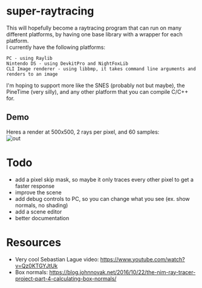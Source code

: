 # super-raytracing
This will hopefully become a raytracing program that can run on many different platforms, by having one base library with a wrapper for each platform.  
I currently have the following platforms:
```
PC - using Raylib
Nintendo DS - using DevkitPro and NightFoxLib
CLI Image renderer - using libbmp, it takes command line arguments and renders to an image
```
I'm hoping to support more like the SNES (probably not but maybe), the PineTime (very silly), and any other platform that you can compile C/C++ for.

## Demo
Heres a render at 500x500, 2 rays per pixel, and 60 samples:  
![out](https://github.com/CalSch/super-raytracing/assets/35741152/c976d032-d642-4cbb-aeea-ff4833339034)

# Todo
 - add a pixel skip mask, so maybe it only traces every other pixel to get a faster response
 - improve the scene
 - add debug controls to PC, so you can change what you see (ex. show normals, no shading)
 - add a scene editor
 - better documentation

# Resources
 - Very cool Sebastian Lague video: https://www.youtube.com/watch?v=Qz0KTGYJtUk
 - Box normals: https://blog.johnnovak.net/2016/10/22/the-nim-ray-tracer-project-part-4-calculating-box-normals/